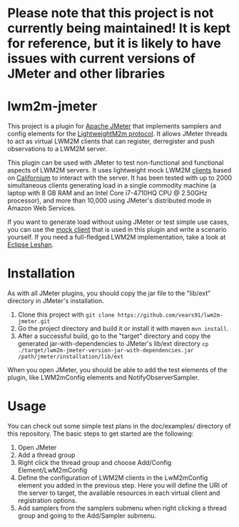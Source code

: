 # Please note that this project is not currently being maintained! It is kept for reference, but it is likely to have issues with current versions of JMeter and other libraries

# lwm2m-jmeter

This project is a plugin for [Apache JMeter](http://jmeter.apache.org/) that implements samplers and config elements for the [LightweightM2m protocol](http://openmobilealliance.org/iot/lightweight-m2m-lwm2m/). It allows JMeter threads to act as virtual LWM2M clients that can register, derregister and push observations to a LWM2M server.

This plugin can be used with JMeter to test non-functional and functional aspects of LWM2M servers. It uses lightweight mock LWM2M [clients](https://github.com/vears91/simplelwm2m) based on [Californium](https://github.com/eclipse/californium) to interact with the server. It has been tested with up to 2000 simultaneous clients generating load in a single commodity machine (a laptop with 8 GB RAM and an Intel Core i7-4710HQ CPU @ 2.50GHz processor), and more than 10,000 using JMeter's distributed mode in Amazon Web Services.

If you want to generate load without using JMeter or test simple use cases, you can use the [mock client](https://github.com/vears91/simplelwm2m) that is used in this plugin and write a scenario yourself. If you need a full-fledged LWM2M implementation, take a look at [Eclipse Leshan](https://github.com/eclipse/leshan).

# Installation

As with all JMeter plugins, you should copy the jar file to the "lib/ext" directory in JMeter's installation.

1. Clone this project with `git clone https://github.com/vears91/lwm2m-jmeter.git`
2. Go the project directory and build it or install it with maven `mvn install`.
3. After a successful build, go to the "target" directory and copy the generated jar-with-dependencies to JMeter's lib/ext directory `cp ./target/lwm2m-jmeter-version-jar-with-dependencies.jar /path/jmeter/installation/lib/ext`

When you open JMeter, you should be able to add the test elements of the plugin, like LWM2mConfig elements and NotifyObserverSampler.

# Usage

You can check out some simple test plans in the doc/examples/ directory of this repository. The basic steps to get started are the following:

1. Open JMeter 
2. Add a thread group
3. Right click the thread group and choose Add/Config Element/LwM2mConfig
4. Define the configuration of LWM2M clients in the LwM2mConfig element you added in the previous step. Here you will define the URI of the server to target, the available resources in each virtual client and registration options.
5. Add samplers from the samplers submenu when right clicking a thread group and going to the Add/Sampler submenu.

